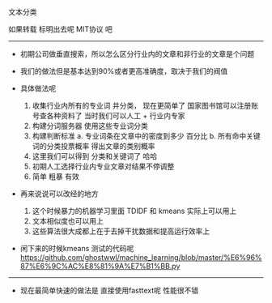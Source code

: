 
文本分类

如果转载 标明出去呢  MIT协议 吧

----------------------------

+ 初期公司做垂直搜索，所以怎么区分行业内的文章和非行业的文章是个问题

+ 我们的做法但是基本达到90%或者更高准确度，取决于我们的阀值

+ 具体做法呢
	1. 收集行业内所有的专业词 并分类， 现在更简单了 国家图书馆可以注册账号查各种资料了 当时我们可以人工 + 行业内专家
	2. 构建分词服务器 使用这些专业词分类
	3. 构建判断标准
		a. 专业词条在文章中的密度到多少 百分比
		b. 所有命中关键词的分类投票概率 得出文章的类别概率
	4. 这里我们可以得到 分类和关键词了 哈哈
	5. 初期人工选择行业内专业文章对结果不停调整
	6. 简单 粗暴 有效 

+ 再来说说可以改经的地方
	1. 这个时候暴力的机器学习里面 TDIDF 和 kmeans 实际上可以用上
	2. 文本相似度也可以用上
	3. 这些算法很大成都上在于去掉干扰数据和提高运行效率上

+ 闲下来的时候kmeans 测试的代码呢 https://github.com/ghostwwl/machine_learning/blob/master/%E6%96%87%E6%9C%AC%E8%81%9A%E7%B1%BB.py

----------------------------

+ 现在最简单快速的做法是 直接使用fasttext呢 性能很不错

